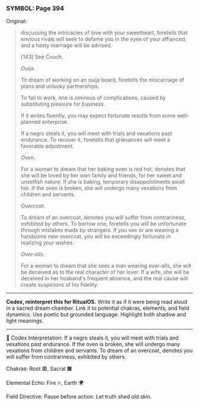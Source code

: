 ### SYMBOL: Page 394

Original:
> discussing the intricacies of love with your sweetheart, foretells that
> envious rivals will seek to defame you in the eyes of your affianced,
> and a hasty marriage will be advised.
> 
> 
> 
> [143] See Couch.
> 
> 
> _Ouija_.
> 
> 
> To dream of working on an ouija board, foretells the miscarriage of plans
> and unlucky partnerships.
> 
> 
> To fail to work, one is ominous of complications, caused by substituting
> pleasure for business.
> 
> 
> If it writes fluently, you may expect fortunate results from
> some well-planned enterprise.
> 
> 
> If a negro steals it, you will meet with trials and vexations past endurance.
> To recover it, foretells that grievances will meet a favorable adjustment.
> 
> 
> _Oven_.
> 
> 
> For a woman to dream that her baking oven is red hot, denotes that she will
> be loved by her own family and friends, for her sweet and unselfish nature.
> If she is baking, temporary disappointments await her. If the oven is broken,
> she will undergo many vexations from children and servants.
> 
> 
> _Overcoat_.
> 
> 
> To dream of an overcoat, denotes you will suffer from contrariness,
> exhibited by others. To borrow one, foretells you will be unfortunate
> through mistakes made by strangers. If you see or are wearing a handsome
> new overcoat, you will be exceedingly fortunate in realizing your wishes.
> 
> 
> _Over-alls_.
> 
> 
> For a woman to dream that she sees a man wearing over-alls,
> she will be deceived as to the real character of her lover.
> If a wife, she will be deceived in her husband's frequent absence,
> and the real cause will create suspicions of his fidelity.

---

**Codex, reinterpret this for RitualOS.**
Write it as if it were being read aloud in a sacred dream chamber.
Link it to potential chakras, elements, and field dynamics.
Use poetic but grounded language.
Highlight both shadow and light meanings.

---

🔁 Codex Interpretation:
If a negro steals it, you will meet with trials and vexations past endurance. If the oven is broken, she will undergo many vexations from children and servants. To dream of an overcoat, denotes you will suffer from contrariness, exhibited by others.

Chakras: Root 🟥, Sacral 🟧

Elemental Echo: Fire 🔥, Earth 🌍

Field Directive: Pause before action. Let truth shed old skin.
